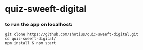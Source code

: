# quiz-sweeft-digital
### to run the app on localhost: <br>
`git clone https://github.com/shotius/quiz-sweeft-digital.git` <br>
`cd quiz-sweeft-digital/` <br>
`npm install & npm start`